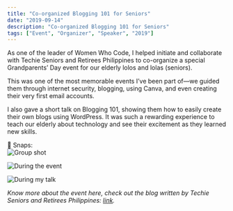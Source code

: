 ```yaml
---
title: "Co-organized Blogging 101 for Seniors"
date: "2019-09-14"
description: "Co-organized Blogging 101 for Seniors"
tags: ["Event", "Organizer", "Speaker", "2019"]
---
```


As one of the leader of Women Who Code, I helped initiate and collaborate with Techie Seniors and Retirees Philippines to co-organize a special Grandparents’ Day event for our elderly lolos and lolas (seniors). 

This was one of the most memorable events I’ve been part of—we guided them through internet security, blogging, using Canva, and even creating their very first email accounts. 

I also gave a short talk on Blogging 101, showing them how to easily create their own blogs using WordPress. It was such a rewarding experience to teach our elderly about technology and see their excitement as they learned new skills.

📸 Snaps:  
![Group shot](https://res.cloudinary.com/dytehra8d/image/upload/v1757086996/portfolio/activities/2019/blogging-101-2019/71479250_2572690486175292_5641413082002489344_n_waclkg.jpg)

![During the event](https://res.cloudinary.com/dytehra8d/image/upload/v1757087000/portfolio/activities/2019/blogging-101-2019/70983125_2572732512837756_5406136774982369280_n_o7tfnc.jpg)

![During my talk](https://res.cloudinary.com/dytehra8d/image/upload/v1757086999/portfolio/activities/2019/blogging-101-2019/70523500_2572729389504735_5349288098226241536_n_m9xulb.jpg)


*Know more about the event here, check out the blog written by Techie Seniors and Retirees Philippines: [link](https://techieseniorcitizens.com/blog/blogging-101-techie-senior-citizens-responsible-digital-senior-citizens/?fbclid=IwY2xjawMn46VleHRuA2FlbQIxMQABHuWeJA5g-2l3ImwAbF-gXlY1vmRksp4hGc-8GO4CmlDlUXkmgrMGH0ue0BBf_aem_kj1u85xRKfmtZr7NMhgfdQ).*